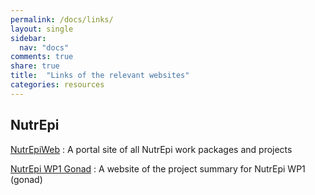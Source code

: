 ```yaml
---
permalink: /docs/links/
layout: single
sidebar:
  nav: "docs"
comments: true
share: true  
title:  "Links of the relevant websites"
categories: resources
---
```


## NutrEpi
[NutrEpiWeb](https://nutrepi.github.io)
: A portal site of all NutrEpi work packages and projects

[NutrEpi WP1 Gonad]()
: A website of the project summary for NutrEpi WP1 (gonad)
